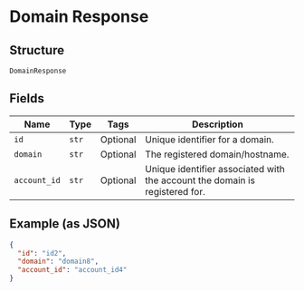 
# Domain Response

## Structure

`DomainResponse`

## Fields

| Name | Type | Tags | Description |
|  --- | --- | --- | --- |
| `id` | `str` | Optional | Unique identifier for a domain. |
| `domain` | `str` | Optional | The registered domain/hostname. |
| `account_id` | `str` | Optional | Unique identifier associated with the account the domain is registered for. |

## Example (as JSON)

```json
{
  "id": "id2",
  "domain": "domain8",
  "account_id": "account_id4"
}
```


